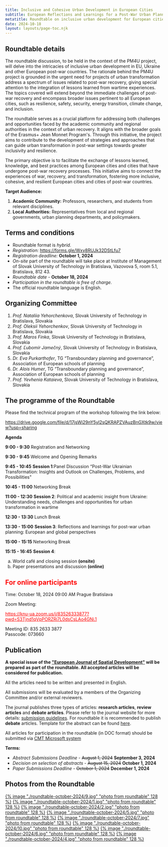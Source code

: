 ```yaml
---
title: Inclusive and Cohesive Urban Development in European Cities
subtitle: European Reflections and Learnings for a Post-War Urban Planning
metatitle: Roundtable on inclusive urban development for European cities and post-war countries in Slovak University of Technology in Bratislava jointly with AESOP and Spectra Centre of Excellence EU. In the framework of the PM4U project.
date: 2024-10-18
layout: layouts/page-toc.njk
---
```


<h2 class="subtitle" id="details">Roundtable details</h2>

The roundtable discussion, to be held in the context of the PM4U project, will delve into the intricacies of inclusive urban development in EU, Ukraine and other European post-war countries. The rationale behind the PM4U project is grounded in the urgent need for projects of urban transformation address a spectrum of issues related to post-war recovery, giving special attention to the integration of lessons learned from wartime experiences. The topics covered will extend beyond the immediate challenges of post-war recovery and encompass broader issues pertinent to all European cities, such as resilience, safety, security, energy transition, climate change, and inclusion.

The roundtable serves as a crucial platform for addressing both challenges and opportunities faced by the academic community and regional authorities in the context of urban recovery. It aligns with the broader goals of the Erasmus+ Jean Monnet Program's. Through this initiative, the project aims to contribute to the development of strategies and approaches that can guide urban transformation in post-war settings towards greater inclusivity and resilience.

The primary objective is to facilitate the exchange of lessons learned, knowledge, and best practices among European cities and cities that have undergone post-war recovery processes. This initiative aims to connect the experiences of war, recovery, and transformation, fostering more inclusive, cohesive, and resilient European cities and cities of post-war countries.

<b>Target Audience:</b>

1.	<b>Academic Community:</b> Professors, researchers, and students from relevant disciplines.
2.	<b>Local Authorities:</b> Representatives from local and regional governments, urban planning departments, and policymakers.

<h2 class="subtitle" id="terms">Terms and conditions</h2>

- Roundtable format is *hybrid.*
- *Registration:* <a href="https://forms.gle/Wxy8RUJk32DStLfu7" target="_blank">https://forms.gle/Wxy8RUJk32DStLfu7</a>
- *Registration deadline:* <b>October 1, 2024</b>
- *On-site* part of the roundtable will take place at Institute of Management of Slovak University of Technology in Bratislava, Vazovova 5, room 5.1, Bratislava, 812 43.
- *Roundtable date* -  <b> October 18, 2024 </b>
- *Participation in the roundtable is free of charge.*
- The official roundtable language is English.

<h2 class="subtitle" id="org-committee">Organizing Committee</h2>

1. *Prof. Nataliia Yehorchenkova*, Slovak University of Technology in Bratislava, Slovakia
2. *Prof. Oleksii Yehorchenkov*, Slovak University of Technology in Bratislava, Slovakia
3. *Prof. Maros Finka*, Slovak University of Technology in Bratislava, Slovakia
4. *Prof. Ľubomír Jamečný*, Slovak University of Technology in Bratislava, Slovakia
5. *Dr. Eva Purkarthofer*,  TG “Transboundary planning and governance”, Association of European schools of planning
5. *Dr. Alois Humer*,  TG “Transboundary planning and governance”, Association of European schools of planning
6. *Prof. Yevhenia Kataieva*, Slovak University of Technology in Bratislava, Slovakia
<h2 class="subtitle" id="programme">The programme of the Roundtable</h2>

Please find the technical program of the workshop following the link below:

<a target="_blank" href="https://drive.google.com/file/d/17jsWi29nY5yl2sQKRAPZVAuzBnGXtk9w/view?usp=sharing">
    https://drive.google.com/file/d/17jsWi29nY5yl2sQKRAPZVAuzBnGXtk9w/view?usp=sharing
</a>

<p> </p>

**Agenda**

**9:00 - 9:30** Registration and Networking

**9:30 - 9:45** Welcome and Opening Remarks

**9:45 - 10:45** **Session 1**:Panel Discussion “Post-War Ukrainian Transformation: Insights and Outlook on Challenges, Problems, and Possibilities"

**10:45 - 11:00** Networking Break

**11:00 - 12:30** **Session 2**: Political and academic insight from Ukraine: Understanding needs, challenges and opportunities for urban transformation in wartime

**12:30 - 13:30** Lunch Break

**13:30 - 15:00** **Session 3**: Reflections and learnings for post-war urban planning: European and global perspectives

**15:00 - 15:15** Networking Break

**15:15 - 16:45** **Session 4**:

<ol type="a">
    <li>World café and closing session <b>(onsite)</b></li>
    <li>Paper presentations and discussion <b>(online)</b></li>
</ol>

<h2 class="subtitle" style="color:red" id="online">For online participants</h2>

Time: October 18, 2024 09:00 AM Prague Bratislava

Zoom Meeting:

<a style="color:red" target="_blank" href="https://knu-ua.zoom.us/j/83526333877?pwd=S3Tjnd1qVpPORZRi7L0dsCsLAo4GNi.1">
    https://knu-ua.zoom.us/j/83526333877?pwd=S3Tjnd1qVpPORZRi7L0dsCsLAo4GNi.1
</a>

Meeting ID: 835 2633 3877\
Passcode: 073660

<h2 class="subtitle" id="publication">Publication</h2>

<b> A special issue of the ["European Journal of Spatial Development"](https://journals.polito.it/index.php/EJSD/index) will be prepared as part of the roundtable.  All accepted articles will be considered for publication. </b>

All the articles need to be written and presented in English.

All submissions will be evaluated by a members of the Organizing Committee and/or external reviewers.

The journal publishes three types of articles: **research articles**, **review articles** and **debate articles**. Please refer to the journal website for more details: [submission guidelines](https://journals.polito.it/index.php/EJSD/about/submissions).
For roundtable it is recommended to publish **debate** articles.
Template for the abstract can be found [here](/media/template_roundtable_18_10.pdf).

All articles for participation in the roundtable (in DOC format) should be submitted via [CMT Microsoft system](https://cmt3.research.microsoft.com/ICUD2024)

<b>Terms:</b>

- *Abstract Submissions Deadline* - ~~August 1, 2024~~  <b> September 3, 2024 </b>
- *Decision on selection of abstracts* - ~~August 15, 2024~~  <b> October 1, 2024 </b>
- *Paper Submissions Deadline* - ~~October 1, 2024~~  <b> December 1, 2024 </b>

<h2 class="subtitle" id="photos">Photos from the Roundtable</h2>

<a href="/images/roundtable-october-2024/9.jpg" target="_blank">{% image "./roundtable-october-2024/9.jpg" "photo from roundtable" 128 %}</a>
<a href="/images/roundtable-october-2024/1.jpg" target="_blank">{% image "./roundtable-october-2024/1.jpg" "photo from roundtable" 128 %}</a>
<a href="/images/roundtable-october-2024/2.jpg" target="_blank">{% image "./roundtable-october-2024/2.jpg" "photo from roundtable" 128 %}</a>
<a href="/images/roundtable-october-2024/5.jpg" target="_blank">{% image "./roundtable-october-2024/5.jpg" "photo from roundtable" 128 %}</a>
<a href="/images/roundtable-october-2024/7.jpg" target="_blank">{% image "./roundtable-october-2024/7.jpg" "photo from roundtable" 128 %}</a>
<a href="/images/roundtable-october-2024/10.jpg" target="_blank">{% image "./roundtable-october-2024/10.jpg" "photo from roundtable" 128 %}</a>
<a href="/images/roundtable-october-2024/6.jpg" target="_blank">{% image "./roundtable-october-2024/6.jpg" "photo from roundtable" 128 %}</a>
<a href="/images/roundtable-october-2024/4.jpg" target="_blank">{% image "./roundtable-october-2024/4.jpg" "photo from roundtable" 128 %}</a>

